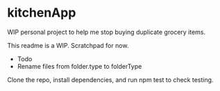 # kitchenApp

WIP personal project to help me stop buying duplicate grocery items. 

This readme is a WIP. Scratchpad for now. 
- Todo
- Rename files from folder.type to folderType

Clone the repo, install dependencies, and run npm test to check testing. 
